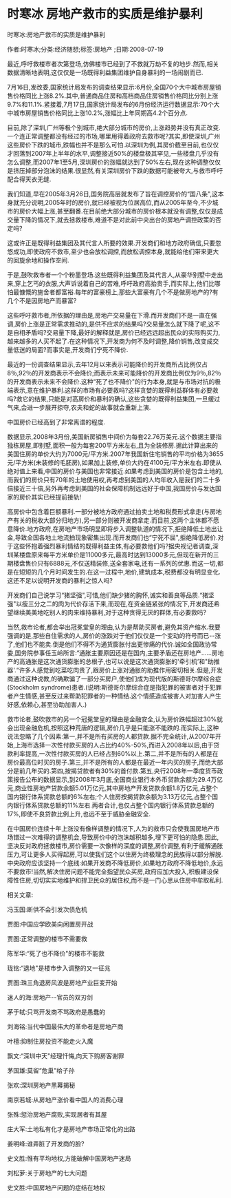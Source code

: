 # 时寒冰  房地产救市的实质是维护暴利    
    
时寒冰:房地产救市的实质是维护暴利    
作者:时寒冰;分类:经济随想;标签:房地产 ;日期:2008-07-19    
最近,呼吁救楼市者次第登场,仿佛楼市已经到了不救就万劫不复的地步.然而,相关数据清晰地表明,这仅仅是一场既得利益集团维护自身暴利的一场闹剧而已.    
7月16日,发改委,国家统计局发布的调查结果显示:6月份,全国70个大中城市房屋销售价格同比上涨8.2%.其中,普通商品住房和高档商品住房销售价格同比分别上涨9.7%和11.1%.紧接着,7月17日,国家统计局发布的6月份经济运行数据显示:70个大中城市房屋销售价格同比上涨10.2%,涨幅比上年同期高4.2个百分点.    
目前,除了深圳,广州等极个别城市,绝大部分城市的房价,上涨趋势并没有真正改变.一个连正常调整都没有经过的市场,哪里用得着政府去救市呢?其实,即使深圳,广州这些房价下跌的城市,跌幅也并不是那么可怕.以深圳为例,其房价截至目前,也仅仅才回落到2007年上半年的水平,调整接近50%的楼盘极其罕见,一些楼盘几乎没有怎么调整,而2007年1至5月,深圳房价的涨幅就达到了50%左右,现在这种调整仅仅是挤压掉部分泡沫的结果.很显然,有关深圳房价下跌的数据可能被夸大,与救市呼吁配合得天衣无缝.    
我们知道,早在2005年3月26日,国务院高层就发布了旨在调控房价的“国八条",这本身就充分说明,2005年时的房价,就已经被视为位居高位,而从2005年至今,不少城市的房价大幅上涨,甚至翻番.在目前绝大部分城市的房价根本就没有调整,仅仅是成交量下降的情况下,就去拯救楼市,难道不是对此前中央出台的房地产调控政策的否定吗?    
这或许正是既得利益集团及其代言人所要的效果.开发商们和地方政府确信,只要忽悠成功,即使政府不救市,至少也会放松调控,而放松调控本身,就能给他们带来更大的回旋余地和操作空间.    
于是,鼓吹救市者一个个粉墨登场.这些既得利益集团及其代言人,从豪华别墅中走出来,穿上乞丐的衣服,大声诉说着自己的苦难,呼吁政府高抬贵手,而实际上,他们比哪怕最慷慨的施舍者都富裕.每年的富豪榜上,那些大富豪有几个不是做房地产的?有几个不是因房地产而暴富?    
这些呼吁救市者,所依据的理由是,房地产交易量在下滑.而开发商们不是一直在强调,房价上涨是正常需求推动的,是供不应求的结果吗?交易量怎么就下降了呢,这不是自相矛盾吗?交易量下降,最好的解释就是,房价已经远远超出民众的实际购买力,越来越多的人买不起了.在这种情况下,开发商为何不及时调整,降价销售,改变成交量低迷的局面?而事实是,开发商们宁死不降价.    
最近的一份调查结果显示,去年12月以来表示可能降价的开发商所占比例仅占8％,92％的开发商表示不会降价;而表示未来可能降价的开发商比例仅为9％,82％的开发商表示未来不会降价.这种“死了也不降价"的行为本身,就是与市场对抗的极端表示,意在维护暴利.这样的市场有必要救吗?这样贪婪的既得利益群体有必要救吗?救它的结果,只能是对高房价和暴利的确认,这些贪婪的既得利益集团,一旦缓过气来,会进一步展开掠夺,农夫和蛇的故事就会重新上演.    
中国房价已经高到了非常离谱的程度.    
数据显示,2008年3月份,美国新房销售中间价为每套22.76万美元.这个数据主要指独栋房屋,即别墅,面积一般为每套200平方米左右,且为全装修房.据此计算出来的美国住房的单价大约为7000元/平方米.2007年我国新住宅销售的平均价格为3655元/平方米(未装修的毛胚房),如果加上装修,单价大约在4100元/平方米左右.即使从绝对值上来看,中国的房价与美国也非常接近.如果考虑到美国的房价是包含土地的,而我们的房价只有70年的土地使用权,再考虑到美国的人均年收入是我们的二十多倍接近三十倍,另外再考虑到美国的社会保障机制远远好于中国,我国房价与发达国家的房价其实已经提前接轨!    
高房价中包含着巨额暴利.一部分被地方政府通过拍卖土地和税费形式拿走(与房地产有关的税收大部分归地方),另一部分则被开发商拿走.而目前,这两个主体都不愿意降价.地方政府,在房地产市场明显即将步入调整轨道的情况下,拒绝降低土地出让金,导致全国各地土地流拍现象密集出现.而开发商们也“宁死不屈",拒绝降低房价.对于这些怀抱着强烈暴利情结的既得利益主体,有必要救他们吗?据央视记者调查,深圳某楼盘原来每平方米单价是11000多元,最高时达到13000多元,但现在新开的三期楼盘售价只有6888元,不仅送精装修,送全套家电,还有一系列的优惠.而这一切,都是在短短的几个月时间发生的.在这一过程中,地价,建筑成本,税费都没有明显变化.这还不足以说明开发商的暴利之惊人吗?    
开发商们自己说学习“猪坚强",可惜,他们缺少猪的胸怀,诚实和善良等品质.“猪坚强"以瘦三分之二的肉为代价存活下来,而现在,在资金链紧张的情况下,开发商还希望继续美美地吃别人的肉来维持暴利,对于这种贪得无厌的群体,有必要救吗?    
当然,救市论者,都会举出冠冕堂皇的理由,认为是帮助买房者,避免其资产缩水.我要强调的是,那些自住需求的人,房价的涨跌对于他们仅仅是一个变动的符号而已--涨了,他们也不能卖.倒是他们不得不为通货膨胀付出更惨痛的代价.诚如全国政协常委,国务院参事任玉岭所言:“通胀主要原因还是在国内,主要矛盾还在房地产......房地产的高通胀是这次通货膨胀的总根子,也可以说是这次通货膨胀的'牵引机’和"助推器'.“许多人感觉到吃菜吃肉贵了,跟房价上涨对通胀的助推作用密切相关.但是,开发商通过这种说教,的确欺骗了一部分买房户,使他们成为现代版的斯德哥尔摩综合症(Stockholm syndrome)患者.(说明:斯德哥尔摩综合症是指犯罪的被害者对于犯罪者产生情感,甚至反过来帮助犯罪者的一种情结.这个情感造成被害人对加害人产生好感,依赖心,甚至协助加害人.)    
救市论者,鼓吹救市的另一个冠冕堂皇的理由是金融安全,认为房价跌幅超过30%就会出现金融危机,按照这种荒唐的逻辑,房价几乎是只能涨不能跌的.而实际上,这种说法忽略了几个因素:第一,并不是所有买房的人都贷款.据不完全统计,从2007年开始,上海市选择一次性付款买房的人占比约40%-50%,而进入2008年以后,由于贷款利率提高,一次性付款买房的人已经占到60%以上.第二,并不是所有的人都是在房价最高位时买的房子.第三,并不是所有的人都是在最近一年内买的房子,而绝大部分是前几年买的.第四,按揭贷款者有30%的首付款.第五,央行2008年一季度货币政策报告公布的数据显示,到2008年3月底,全国商业银行本外币贷款余额为29.4万亿元,商业性房地产贷款余额5.01万亿元,其中房地产开发贷款余额1.8万亿元,占整个国内银行体系贷款总额的6%左右;个人住房按揭贷款余额为3.13万亿元,占整个国内银行体系贷款总额的11%左右.两者合计,也仅占整个国内银行体系贷款总额的17%,即使不良贷款比例上升,也远不至于威胁金融安全.    
在中国房价连续十年上涨没有像样调整的情况下,人为的救市只会使我国房地产市场错过一次难得的调整机会,导致房价中的泡沫越积越多,埋下更可怕的隐患.因此,坚决反对政府拯救楼市,房价需要一次像样的深度的调整,房价调整,有利于缓解通胀压力,可让更多人买得起房,可以使我们这个以住房为终极理念的民族得以部分解脱.中央政府应该坚持一个底线:如果开发商不降低房价,如果地方政府不降低地价,永远不要救市!当然,解决住房问题不能完全指望民众买房,政府应加大投入,积极建设保障性住房,切切实实地维护和捍卫民众的居住权,而不是一门心思从住房中牟取私利.    
    
相关文章:    
冯玉国:断供不会引发次债危机    
贾图:中国应学欧美向闲置房开战    
贾图:正常调整的楼市不需要救    
陈军华:“死了也不降价"的楼市不能救    
珑铭:“退地"是楼市步入调整的又一征兆    
贾图:珠三角退房风波是房地产业巨变开始    
迷人的海:房地产--官员的双刃剑    
茅于轼:只骂开发商不骂政府是愚蠢的    
刘海铭:当代中国最伟大的革命者是房地产商    
叶檀:抑制住房投资不能走火入魔    
飘文:“深圳中天"经理忏悔,向天下购房客谢罪    
茅国雄:莫留“危巢"给子孙    
张欢:深圳房地产黑幕揭秘    
南京若城:从房地产涨价看中国人的消费心理    
张殊:惩治房地产腐败,实现居者有其屋    
庄大军:土地私有化才是房地产市场正常化的出路    
姜明峰:谁弄脏了开发商的脸?    
史文胜:惟有平均地权,方能破解中国房地产迷局    
刘松萝:关于房地产的七大问题    
史文胜:中国房地产问题的症结在地权